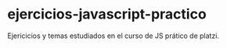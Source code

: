 # ejercicios-javascript-practico
Ejericicios y temas estudiados en el curso de JS prático de platzi.
